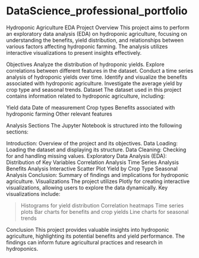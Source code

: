 # DataScience_professional_portfolio
Hydroponic Agriculture EDA Project
Overview
This project aims to perform an exploratory data analysis (EDA) on hydroponic agriculture, focusing on understanding the benefits, yield distribution, and relationships between various factors affecting hydroponic farming. The analysis utilizes interactive visualizations to present insights effectively.

Objectives
Analyze the distribution of hydroponic yields.
Explore correlations between different features in the dataset.
Conduct a time series analysis of hydroponic yields over time.
Identify and visualize the benefits associated with hydroponic agriculture.
Investigate the average yield by crop type and seasonal trends.
Dataset
The dataset used in this project contains information related to hydroponic agriculture, including:

Yield data
Date of measurement
Crop types
Benefits associated with hydroponic farming
Other relevant features

Analysis Sections
The Jupyter Notebook is structured into the following sections:

Introduction: Overview of the project and its objectives.
Data Loading: Loading the dataset and displaying its structure.
Data Cleaning: Checking for and handling missing values.
Exploratory Data Analysis (EDA):
Distribution of Key Variables
Correlation Analysis
Time Series Analysis
Benefits Analysis
Interactive Scatter Plot
Yield by Crop Type
Seasonal Analysis
Conclusion: Summary of findings and implications for hydroponic agriculture.
Visualizations
The project utilizes Plotly for creating interactive visualizations, allowing users to explore the data dynamically. Key visualizations include:

> Histograms for yield distribution
> Correlation heatmaps
> Time series plots
> Bar charts for benefits and crop yields
> Line charts for seasonal trends

Conclusion
This project provides valuable insights into hydroponic agriculture, highlighting its potential benefits and yield performance. The findings can inform future agricultural practices and research in hydroponics.
